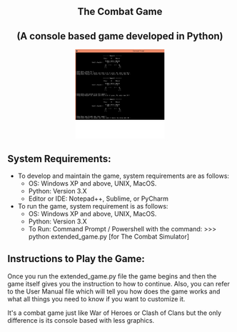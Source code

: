 <div align="center">

The Combat Game
--------------------
(A console based game developed in Python)
---------------------

<img src="combat.png" width="200px" height="200px"> </img> 
</div>

System Requirements:
--------------------- 
*	To develop and maintain the game, system requirements are as follows:
      * OS:  Windows XP and above, UNIX,  MacOS.
      * Python:  Version 3.X
      * Editor or IDE:  Notepad++, Sublime, or PyCharm
*	To run the game, system requirement is as follows:
      * OS:  Windows XP and above, UNIX,  MacOS.
      * Python:  Version 3.X
      * To Run:  Command Prompt / Powershell with the command:
                >>>  python extended_game.py     [for The Combat Simulator] 


Instructions to Play the Game:
------------------------------
Once you run the extended_game.py file the game begins and then the game itself gives you the instruction to how to continue. Also, you can refer to the User Manual file which will tell you how does the game works and what all things you need to know if you want to customize it.


It's a combat game just like War of Heroes or Clash of Clans but the only difference is its console based with less graphics.
